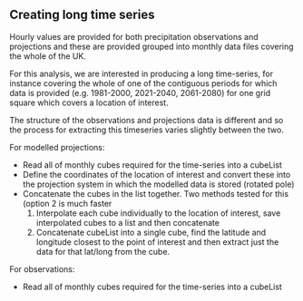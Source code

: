 ## Creating long time series  
Hourly values are provided for both precipitation observations and projections and these are provided grouped into monthly data files covering the whole of the UK.  
  
For this analysis, we are interested in producing a long time-series, for instance covering the whole of one of the contiguous periods for which data is provided (e.g. 1981-2000, 2021-2040, 2061-2080) for one grid square which covers a location of interest.   

The structure of the observations and projections data is different and so the process for extracting this timeseries varies slightly between the two.   

For modelled projections:  
* Read all of monthly cubes required for the time-series into a cubeList
* Define the coordinates of the location of interest and convert these into the projection system in which the modelled data is stored (rotated pole)  
* Concatenate the cubes in the list together. Two methods tested for this (option 2 is much faster
     1. Interpolate each cube individually to the location of interest, save interpolated cubes to a list and then concatenate
     2. Concatenate cubeList into a single cube, find the latitude and longitude closest to the point of interest and then extract just the         data for that lat/long from the cube.  




For observations:  
* Read all of monthly cubes required for the time-series into a cubeList

